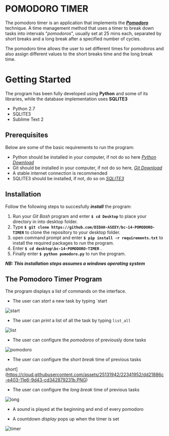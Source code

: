 # **POMODORO TIMER**
The pomodoro timer is an application that implements the  **_[Pomodoro](https://www.google.com/url?sa=t&rct=j&q=&esrc=s&source=web&cd=&cad=rja&uact=8&ved=0ahUKEwiR5NnEpODRAhXLKMAKHQ2nBLQQFgghMAE&url=https%3A%2F%2Fen.wikipedia.org%2Fwiki%2FPomodoro_Technique&usg=AFQjCNEcNK-woTV-MpzRR0ilVXA1DnbXxQ&sig2=YF0JzoKcwKKC1LaDWNQsvg)_** technique.
A time management method that uses a timer to break down tasks into intervals "_pomodoros_", usually set at 25 mins each,
separated by short breaks and a long break after a specified number of cycles.

The pomodoro time allows the user to set different times for pomodoros and also assign different values to the short breaks time and the long break time.

# **Getting Started**
The program has been fully developed using **Python** and some of its libraries, while the database implementation uses **SQLITE3**
* Python 2.7
* SQLITE3
* Sublime Text 2

## **Prerequisites**
Below are some of the basic requirements to run the program:
* Python should be installed in your computer, if not do so here _[Python Download](https://tutorial.djangogirls.org/en/python_installation/)_
* Git should be installed in your computer, if not do so here, _[Git Download](https://www.google.com/url?sa=t&rct=j&q=&esrc=s&source=web&cd=1&cad=rja&uact=8&ved=0ahUKEwjxsYyak8zRAhWsI8AKHR9YDL4QFggfMAA&url=https%3A%2F%2Fgit-scm.com%2Fdownloads&usg=AFQjCNHZLDrEFiZHXrz1JGq57NFHFrcfkA&sig2=4ht1GzU2s-G7fLM3fuDxYA)_
* A stable internet connection is recommended
* SQLITE3 should be installed, if not, do so on _[SQLITE3](github.com/sqlitebrowser/sqlitebrowser/releases)_
## **Installation**
Follow the following steps to succesfully _**install**_ the program:

1. Run your _Git Bash_ program and enter **`$ cd Desktop`** to place your directory in into desktop folder.
2. Type **`$ git clone https://github.com/DIDAH-ASEEY/bc-14-POMODORO-TIMER`** to clone the repository to your desktop folder.
3. open command prompt and enter **`$ pip install -r requirements.txt`** to install the required packages to run the program.
4. Enter **`$ cd desktop\bc-14-POMODORO-TIMER`** . 
5. Finally enter **`$ python pomodoro.py`** to run the program.

**_NB: This installation steps assumes a windows operating system_**

## The Pomodoro Timer Program
The program displays a list of commands on the interface.

* The user can  _start_ a new task by typing `start <task-title>

 ![start](https://cloud.githubusercontent.com/assets/25131942/22341962/e0091770-e403-11e6-9784-7d16f8f2ce9d.PNG)
 
* The user can _print_ a list of all the task by typing `list_all`

 ![list](https://cloud.githubusercontent.com/assets/25131942/22341939/d5a46c80-e403-11e6-883c-815355e6b851.PNG)
 
* The user can configure the _pomodoros_ of previously done tasks

 ![pomodoro](https://cloud.githubusercontent.com/assets/25131942/22341949/db02ce1a-e403-11e6-9db1-925dfd892ca3.PNG)
 
* The user can configure the _short break_ time of previous tasks

 short](https://cloud.githubusercontent.com/assets/25131942/22341952/dd21886c-e403-11e6-9d43-cd342879231b.PNG)

* The user can configure the _long break_ time of previous tasks

 ![long](https://cloud.githubusercontent.com/assets/25131942/22341943/d825bae0-e403-11e6-8210-9eb0539d6b5f.PNG)
 
* A _sound_ is played at the beginning and end of every pomodoro

* A countdown _display_ pops up when the timer is set

 ![timer](https://cloud.githubusercontent.com/assets/25131942/22342202/97097ec4-e404-11e6-9578-46bcca5a7fbd.PNG)
 







